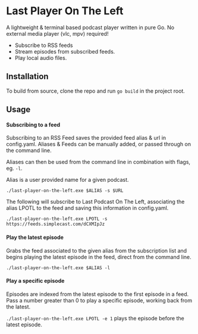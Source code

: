 # Last Player On The Left
A lightweight & terminal based podcast player written in pure Go.
No external media player (vlc, mpv) required!

- Subscribe to RSS feeds
- Stream episodes from subscribed feeds.
- Play local audio files.

## Installation
To build from source, clone the repo and run `go build` in the project root.

## Usage

#### Subscribing to a feed
Subscribing to an RSS Feed saves the provided feed alias & url in config.yaml.
Aliases & Feeds can be manually added, or passed through on the command line.

Aliases can then be used from the command line in combination with flags, eg. `-l`.

Alias is a user provided name for a given podcast.

`./last-player-on-the-left.exe $ALIAS -s $URL`

The following will subscribe to Last Podcast On The Left, associating the alias LPOTL to the feed and saving this information in config.yaml.

`./last-player-on-the-left.exe LPOTL -s https://feeds.simplecast.com/dCXMIpJz`

#### Play the latest episode
Grabs the feed associated to the given alias from the subscription list and begins playing the latest episode in the feed, direct from the command line.

`./last-player-on-the-left.exe $ALIAS -l`

#### Play a specific episode
Episodes are indexed from the latest episode to the first episode in a feed. Pass a number greater than 0 to play a specific episode, working back from the latest.

`./last-player-on-the-left.exe LPOTL -e 1` plays the episode before the latest episode.